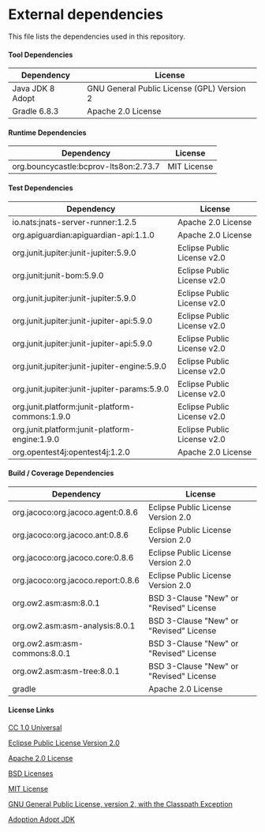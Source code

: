 # External dependencies

This file lists the dependencies used in this repository.

#### Tool Dependencies

| Dependency       | License                                    |
|------------------|--------------------------------------------|
| Java JDK 8 Adopt | GNU General Public License (GPL) Version 2 |
| Gradle 6.8.3     | Apache 2.0 License                         |

#### Runtime Dependencies

| Dependency                            | License     |
|---------------------------------------|-------------|
| org.bouncycastle:bcprov-lts8on:2.73.7 | MIT License |
#### Test Dependencies

| Dependency                                      | License                                 |
|-------------------------------------------------|-----------------------------------------|
| io.nats:jnats-server-runner:1.2.5               | Apache 2.0 License                      |
| org.apiguardian:apiguardian-api:1.1.0           | Apache 2.0 License                      |
| org.junit.jupiter:junit-jupiter:5.9.0           | Eclipse Public License v2.0             |
| org.junit:junit-bom:5.9.0                       | Eclipse Public License v2.0             |
| org.junit.jupiter:junit-jupiter:5.9.0           | Eclipse Public License v2.0             |
| org.junit.jupiter:junit-jupiter-api:5.9.0       | Eclipse Public License v2.0             |
| org.junit.jupiter:junit-jupiter-api:5.9.0       | Eclipse Public License v2.0             |
| org.junit.jupiter:junit-jupiter-engine:5.9.0    | Eclipse Public License v2.0             |
| org.junit.jupiter:junit-jupiter-params:5.9.0    | Eclipse Public License v2.0             |
| org.junit.platform:junit-platform-commons:1.9.0 | Eclipse Public License v2.0             |
| org.junit.platform:junit-platform-engine:1.9.0  | Eclipse Public License v2.0             |
| org.opentest4j:opentest4j:1.2.0                 | Apache 2.0 License                      |

#### Build / Coverage Dependencies

| Dependency                         | License                                 |
|------------------------------------|-----------------------------------------|
| org.jacoco:org.jacoco.agent:0.8.6  | Eclipse Public License Version 2.0      |
| org.jacoco:org.jacoco.ant:0.8.6    | Eclipse Public License Version 2.0      |
| org.jacoco:org.jacoco.core:0.8.6   | Eclipse Public License Version 2.0      |
| org.jacoco:org.jacoco.report:0.8.6 | Eclipse Public License Version 2.0      |
| org.ow2.asm:asm:8.0.1              | BSD 3-Clause "New" or "Revised" License |
| org.ow2.asm:asm-analysis:8.0.1     | BSD 3-Clause "New" or "Revised" License |
| org.ow2.asm:asm-commons:8.0.1      | BSD 3-Clause "New" or "Revised" License |
| org.ow2.asm:asm-tree:8.0.1         | BSD 3-Clause "New" or "Revised" License |
| gradle                             | Apache 2.0 License                      |


#### License Links

[CC 1.0 Universal](https://creativecommons.org/publicdomain/zero/1.0/)

[Eclipse Public License Version 2.0 ](http://www.eclipse.org/legal/epl-v20.html)

[Apache 2.0 License](https://www.apache.org/licenses/LICENSE-2.0.html)

[BSD Licenses](https://en.wikipedia.org/wiki/BSD_licenses)

[MIT License](https://en.wikipedia.org/wiki/MIT_License)

[GNU General Public License, version 2, with the Classpath Exception](https://openjdk.org/legal/gplv2+ce.html)

[Adoption Adopt JDK](https://adoptium.net/about/)
